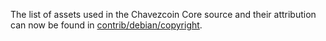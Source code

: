 The list of assets used in the Chavezcoin Core source and their attribution can now be found in [contrib/debian/copyright](../contrib/debian/copyright).
